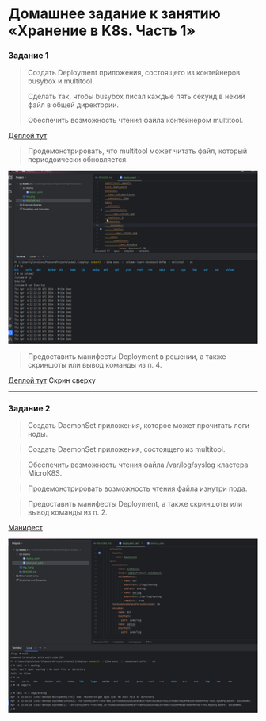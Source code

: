 # Домашнее задание к занятию «Хранение в K8s. Часть 1»

### Задание 1

>Создать Deployment приложения, состоящего из контейнеров busybox и multitool.
> 
>Сделать так, чтобы busybox писал каждые пять секунд в некий файл в общей директории.
> 
>Обеспечить возможность чтения файла контейнером multitool.
> 
[Деплой тут](./deploy/deploy.yaml)


>Продемонстрировать, что multitool может читать файл, который периодоически обновляется.

![img_1.png](img/img_1.png)


>Предоставить манифесты Deployment в решении, а также скриншоты или вывод команды из п. 4.

[Деплой тут](./deploy/deploy.yaml)
Скрин сверху

---

### Задание 2
>Создать DaemonSet приложения, которое может прочитать логи ноды.

>Создать DaemonSet приложения, состоящего из multitool.

>Обеспечить возможность чтения файла /var/log/syslog кластера MicroK8S.

>Продемонстрировать возможность чтения файла изнутри пода.

>Предоставить манифесты Deployment, а также скриншоты или вывод команды из п. 2.

[Манифест](./deploy/deployset.yaml)

![img.png](img/img.png)
